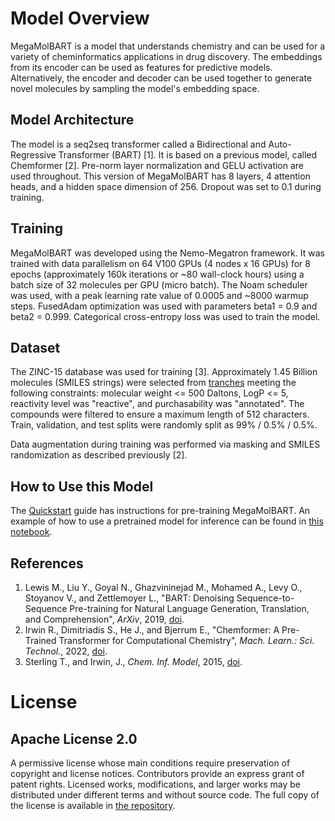 # Model Overview

MegaMolBART is a model that understands chemistry and can be used for a variety of cheminformatics applications in drug discovery. The embeddings from its encoder can be used as features for predictive models. Alternatively, the encoder and decoder can be used together to generate novel molecules by sampling the model's embedding space.

## Model Architecture

The model is a seq2seq transformer called a Bidirectional and Auto-Regressive Transformer (BART) [1]. It is based on a previous model, called Chemformer [2]. Pre-norm layer normalization and GELU activation are used throughout. This version of MegaMolBART has 8 layers, 4 attention heads, and a hidden space dimension of 256. Dropout was set to 0.1 during training.

## Training

MegaMolBART was developed using the Nemo-Megatron framework. It was trained with data parallelism on 64 V100 GPUs (4 nodes x 16 GPUs) for 8 epochs (approximately 160k iterations or ~80 wall-clock hours) using a batch size of 32 molecules per GPU (micro batch). The Noam scheduler was used, with a peak learning rate value of 0.0005 and ~8000 warmup steps. FusedAdam optimization was used with parameters beta1 = 0.9 and beta2 = 0.999. Categorical cross-entropy loss was used to train the model.

## Dataset

The ZINC-15 database was used for training [3]. Approximately 1.45 Billion molecules (SMILES strings) were selected from [tranches](https://zinc15.docking.org/tranches/home/) meeting the following constraints: molecular weight <= 500 Daltons, LogP <= 5, reactivity level was "reactive", and purchasability was "annotated". The compounds were filtered to ensure a maximum length of 512 characters. Train, validation, and test splits were randomly split as 99% / 0.5% / 0.5%.

Data augmentation during training was performed via masking and SMILES randomization as described previously [2].

## How to Use this Model

The [Quickstart](../../QUICKSTART.md) guide has instructions for pre-training MegaMolBART. An example of how to use a pretrained model for inference can be found in [this notebook](../../examples/chem/nbs/Inference.ipynb).

## References

1. Lewis M., Liu Y., Goyal N., Ghazvininejad M., Mohamed A., Levy O., Stoyanov V., and Zettlemoyer L., "BART: Denoising Sequence-to-Sequence Pre-training for Natural Language Generation, Translation, and Comprehension", *ArXiv*, 2019, [doi](https://arxiv.org/abs/1910.13461).
2. Irwin R., Dimitriadis S., He J., and Bjerrum E., "Chemformer: A Pre-Trained Transformer for Computational Chemistry", *Mach. Learn.: Sci. Technol.*, 2022, [doi](https://iopscience.iop.org/article/10.1088/2632-2153/ac3ffb).
3. Sterling T., and Irwin, J., *Chem. Inf. Model*, 2015, [doi](http://pubs.acs.org/doi/abs/10.1021/acs.jcim.5b00559).

# License

## Apache License 2.0

A permissive license whose main conditions require preservation of copyright and license notices. Contributors provide an express grant of patent rights. Licensed works, modifications, and larger works may be distributed under different terms and without source code. The full copy of the license is available in [the repository](../../LICENSE).
